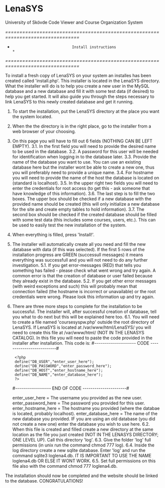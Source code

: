 LenaSYS
==============

University of Skövde Code Viewer and Course Organization System


*================================================================================*
*                                Install instructions                            *
*================================================================================*

To install a fresh copy of LenaSYS on your system an installes has been created called 'install.php'.
This installer is located in the LenaSYS directory.
What the installer will do is to help you create a new user in the MySQL database and a new database and fill it with some test data (if desired) to help you get started. It will also guide you through the steps necessary to link LenaSYS to this newly created database and get it running. 

1. To start the installation, put the LenaSYS directory at the place you want the system located. 
2. When the the directory is in the right place, go to the installer from a web browser of your choosing.
3. On this page you will have to fill out 6 fields (NOTHING CAN BE LEFT EMPTY).
    3.1. In the first field you will need to provide the desired name to be used in the database.
    3.2. A password for this user will be needed for identification when logging in to the database later.
    3.3. Provide the name of the database you want to use. You can use an existing database here but the installer wont be able to create a new one, thus you will preferably need to provide a unique name.
    3.4. For hostname you will need to provide the name of the host the database is located on (standard is localhost).
    3.5. In the upper right two fields you will need to enter the credentials for root access (to get this - ask someone that have knowledge of this information).
    3.6. The last step is to fill the two boxes. The upper box should be checked if a new database with the provided name should be created (this will only initialize a new database for the site and create empty tables to hold information). 
    3.7. The second box should be checked if the created database should be filled with some test data (this includes some courses, users, etc.). This can be used to easily test the new installation of the system.
4. When everything is filled, press 'Install!'.
5. The installer will automatically create all you need and fill the new database with data (if this was selected). If the first 5 rows of the installation progress are GREEN (successull messages) it means everything was successfull and you will not need to do any further investigation.
    5.1. If you get error-messages (RED) that tells you something has failed - please check what went wrong and try again. A common error is that the creation of database or user failed because they already exist in the database.
    5.2. If you get other error messages (with weird exceptions and such) this will probably mean that connection failed (the hostname is incorrect or unavailable) or the root credentials were wrong. Please look this information up and try again.
6. There are three more steps to complete for the installation to be successful. The installer will, after successful creation of database, tell you what to do next but this will be explained here too.
    6.1. You will need to create a file named 'coursesyspw.php' outside the root directory of LenaSYS. If LenaSYS is located at /var/www/html/LenaSYS/ you will need to create this file at /var/www/html/ (NOT IN THE LENASYS CATALOG). In this file you will need to paste the code provided in the installer after installation. This code is:
    #--------------------- CODE --------------------------#

        <?php
        define("DB_USER","enter_user_here");
        define("DB_PASSWORD","enter_password_here");
        define("DB_HOST","enter_hostname_here");
        define("DB_NAME","enter_database_here");
        ?>

    #------------------ END OF CODE ----------------------#

    enter_user_here = The username you provided as the new user.
    enter_password_here = The password you provided for this user.
    enter_hostname_here = The hostname you provided (where the databae is located, probably localhost).
    enter_database_here = The name of the new database you provided. IF you are using an old database (you did not create a new one) enter the database you wish to use here.
    6.2. When this file is created and filled create a new directory at the same location as the file you just created (NOT IN THE LENASYS DIRECTORY; ONE LEVEL UP). Call this directory 'log'.
    6.3. Give the folder 'log' full permissions (in unix run the command chmod 777 log).
    6.4. Inside the log directory create a new sqlite database. Enter 'log' and run the command sqlite3 loglena4.db. IT IS IMPORTANT TO USE THE NAME loglena4.db OR ELSE IT WONT WORK.
    6.5. Set full permissions on this file also with the command chmod 777 loglena4.db.



The installation should now be completed and the website should be linked to the database.
CONGRATULATIONS!

